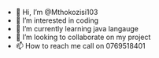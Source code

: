 - 👋 Hi, I’m @Mthokozisi103
- 👀 I’m interested in coding
- 🌱 I’m currently learning java langauge
- 💞️ I’m looking to collaborate on my project
- 📫 How to reach me call on 0769518401

<!---
Mthokozisi103/Mthokozisi103 is a ✨ special ✨ repository because its `README.md` (this file) appears on your GitHub profile.
You can click the Preview link to take a look at your changes.
--->
